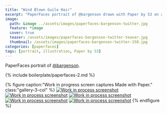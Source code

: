 ```yaml
---
title: "Wind Blown Guile Hair"
excerpt: "PaperFaces portrait of @bargenson drawn with Paper by 53 on an iPad."
image: 
  path: &image ../assets/images/paperfaces-bargenson-twitter.jpg 
  feature: *image
  cover: true
  teaser: /assets/images/paperfaces-bargenson-twitter-teaser.jpg
  thumbnail: /assets/images/paperfaces-bargenson-twitter-150.jpg
categories: [paperfaces]
tags: [portrait, illustration, Paper by 53]
---
```


PaperFaces portrait of [@bargenson](https://twitter.com/bargenson).

{% include boilerplate/paperfaces-2.md %}

{% figure caption:"Work in progress screen captures Made with Paper." class:"gallery-3-col" %}
[![Work in process screenshot](/assets/images/paperfaces-bargenson-process-1-600.jpg)](/assets/images/paperfaces-bargenson-process-1-lg.jpg) [![Work in process screenshot](/assets/images/paperfaces-bargenson-process-2-600.jpg)](/assets/images/paperfaces-bargenson-process-2-lg.jpg) [![Work in process screenshot](/assets/images/paperfaces-bargenson-process-3-600.jpg)](/assets/images/paperfaces-bargenson-process-3-lg.jpg) [![Work in process screenshot](/assets/images/paperfaces-bargenson-process-4-600.jpg)](/assets/images/paperfaces-bargenson-process-4-lg.jpg) [![Work in process screenshot](/assets/images/paperfaces-bargenson-process-4-600.jpg)](/assets/images/paperfaces-bargenson-process-4-lg.jpg)
{% endfigure %}
